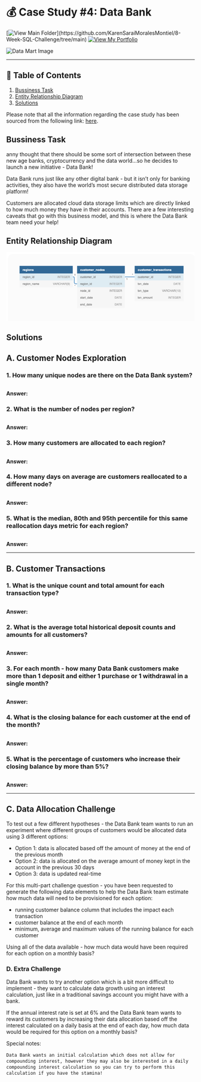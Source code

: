 # 💰 Case Study #4: Data Bank
[![View Main Folder](https://img.shields.io/badge/View-Main_Folder-971901?)](https://github.com/KarenSaraiMoralesMontiel/8-Week-SQL-Challenge/tree/main)
[![View My Portfolio](https://img.shields.io/badge/View-My_Profile-green?logo=GitHub)](https://github.com/KarenSaraiMoralesMontiel/Portfolio)

<img src='https://8weeksqlchallenge.com/images/case-study-designs/4.png' alt="Data Mart Image" width="500" height="520">

***

## 📖 Table of Contents
1. [Bussiness Task](#bussiness-task)
2. [Entity Relationship Diagram](#entity-relationship-diagram)
3. [Solutions](#solutions)

Please note that all the information regarding the case study has been sourced from the following link: [here](https://8weeksqlchallenge.com/case-study-4/).

## Bussiness Task
anny thought that there should be some sort of intersection between these new age banks, cryptocurrency and the data world…so he decides to launch a new initiative - Data Bank!

Data Bank runs just like any other digital bank - but it isn’t only for banking activities, they also have the world’s most secure distributed data storage platform!

Customers are allocated cloud data storage limits which are directly linked to how much money they have in their accounts. There are a few interesting caveats that go with this business model, and this is where the Data Bank team need your help!

## Entity Relationship Diagram
![Data-Bank ERD](image.png)

## Solutions

## A. Customer Nodes Exploration

### 1. How many unique nodes are there on the Data Bank system?

````sql

````

**Answer:**

### 2. What is the number of nodes per region?

````sql

````

**Answer:**


### 3. How many customers are allocated to each region?

````sql

````

**Answer:**


### 4. How many days on average are customers reallocated to a different node?

````sql

````

**Answer:**


### 5. What is the median, 80th and 95th percentile for this same reallocation days metric for each region?

````sql

````

**Answer:**

***

## B. Customer Transactions

### 1. What is the unique count and total amount for each transaction type?

````sql

````

**Answer:**


### 2. What is the average total historical deposit counts and amounts for all customers?

````sql

````

**Answer:**


### 3. For each month - how many Data Bank customers make more than 1 deposit and either 1 purchase or 1 withdrawal in a single month?

````sql

````

**Answer:**


### 4. What is the closing balance for each customer at the end of the month?
````sql

````

**Answer:**


### 5. What is the percentage of customers who increase their closing balance by more than 5%?

````sql

````

**Answer:**



***

## C. Data Allocation Challenge

To test out a few different hypotheses - the Data Bank team wants to run an experiment where different groups of customers would be allocated data using 3 different options:

- Option 1: data is allocated based off the amount of money at the end of the previous month
- Option 2: data is allocated on the average amount of money kept in the account in the previous 30 days
- Option 3: data is updated real-time

For this multi-part challenge question - you have been requested to generate the following data elements to help the Data Bank team estimate how much data will need to be provisioned for each option:

- running customer balance column that includes the impact each transaction
- customer balance at the end of each month
- minimum, average and maximum values of the running balance for each customer

Using all of the data available - how much data would have been required for each option on a monthly basis?

### D. Extra Challenge

Data Bank wants to try another option which is a bit more difficult to implement - they want to calculate data growth using an interest calculation, just like in a traditional savings account you might have with a bank.

If the annual interest rate is set at 6% and the Data Bank team wants to reward its customers by increasing their data allocation based off the interest calculated on a daily basis at the end of each day, how much data would be required for this option on a monthly basis?

Special notes:

    Data Bank wants an initial calculation which does not allow for compounding interest, however they may also be interested in a daily compounding interest calculation so you can try to perform this calculation if you have the stamina!
